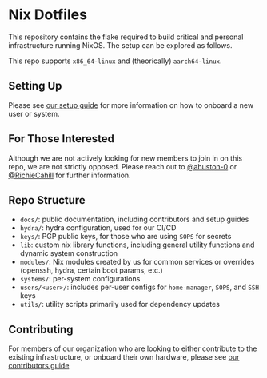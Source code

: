 # Nix Dotfiles

This repository contains the flake required to build critical and personal
infrastructure running NixOS. The setup can be explored as follows.

This repo supports `x86_64-linux` and (theorically) `aarch64-linux`.

## Setting Up

Please see [our setup guide](./docs/setting-up.md) for more information on how
to onboard a new user or system.

## For Those Interested

Although we are not actively looking for new members to join in on this repo,
we are not strictly opposed. Please reach out to
[@ahuston-0](https://github.com/ahuston-0) or
[@RichieCahill](https://github.com/RichieCahill)
for further information.

## Repo Structure

- `docs/`: public documentation, including contributors and setup guides
- `hydra/`: hydra configuration, used for our CI/CD
- `keys/`: PGP public keys, for those who are using `SOPS` for secrets
- `lib`: custom nix library functions, including general utility functions and
  dynamic system construction
- `modules/`: Nix modules created by us for common services or overrides
  (openssh, hydra, certain boot params, etc.)
- `systems/`: per-system configurations
- `users/<user>/`: includes per-user configs for `home-manager`, `SOPS`, and
  `SSH` keys
- `utils/`: utility scripts primarily used for dependency updates

## Contributing

For members of our organization who are looking to either contribute to the
existing infrastructure, or onboard their own hardware, please see
[our contributors guide](./docs/CONTRIBUTING.md)
